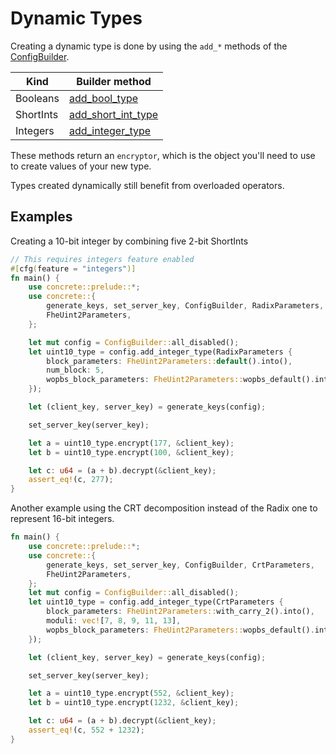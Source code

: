 # Dynamic Types

Creating a dynamic type is done by using the `add_*` methods of the [ConfigBuilder](https://zama.ai).

| Kind      | Builder method                           |
| --------- | ---------------------------------------- |
| Booleans  | [add\_bool\_type](https://zama.ai)       |
| ShortInts | [add\_short\_int\_type](https://zama.ai) |
| Integers  | [add\_integer\_type](https://zama.ai)    |

These methods return an `encryptor`, which is the object you'll need to use to create values of your new type.

Types created dynamically still benefit from overloaded operators.

## Examples

Creating a 10-bit integer by combining five 2-bit ShortInts

```rust
// This requires integers feature enabled
#[cfg(feature = "integers")]
fn main() {
    use concrete::prelude::*;
    use concrete::{
        generate_keys, set_server_key, ConfigBuilder, RadixParameters,
        FheUint2Parameters,
    };

    let mut config = ConfigBuilder::all_disabled();
    let uint10_type = config.add_integer_type(RadixParameters {
        block_parameters: FheUint2Parameters::default().into(),
        num_block: 5,
        wopbs_block_parameters: FheUint2Parameters::wopbs_default().into()
    });

    let (client_key, server_key) = generate_keys(config);

    set_server_key(server_key);

    let a = uint10_type.encrypt(177, &client_key);
    let b = uint10_type.encrypt(100, &client_key);

    let c: u64 = (a + b).decrypt(&client_key);
    assert_eq!(c, 277);
}
```

Another example using the CRT decomposition instead of the Radix one to represent 16-bit
integers. 

```rust
fn main() {
    use concrete::prelude::*;
    use concrete::{
        generate_keys, set_server_key, ConfigBuilder, CrtParameters,
        FheUint2Parameters,
    };
    let mut config = ConfigBuilder::all_disabled();
    let uint10_type = config.add_integer_type(CrtParameters {
        block_parameters: FheUint2Parameters::with_carry_2().into(),
        moduli: vec![7, 8, 9, 11, 13],
        wopbs_block_parameters: FheUint2Parameters::wopbs_default().into()
    });

    let (client_key, server_key) = generate_keys(config);

    set_server_key(server_key);

    let a = uint10_type.encrypt(552, &client_key);
    let b = uint10_type.encrypt(1232, &client_key);

    let c: u64 = (a + b).decrypt(&client_key);
    assert_eq!(c, 552 + 1232);
}
```